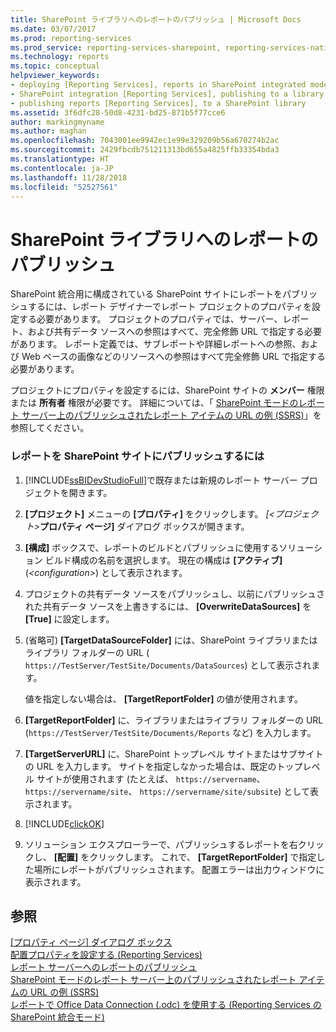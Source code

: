 ```yaml
---
title: SharePoint ライブラリへのレポートのパブリッシュ | Microsoft Docs
ms.date: 03/07/2017
ms.prod: reporting-services
ms.prod_service: reporting-services-sharepoint, reporting-services-native
ms.technology: reports
ms.topic: conceptual
helpviewer_keywords:
- deploying [Reporting Services], reports in SharePoint integrated mode
- SharePoint integration [Reporting Services], publishing to a library
- publishing reports [Reporting Services], to a SharePoint library
ms.assetid: 3f6dfc28-50d8-4231-bd25-871b5f77cce6
author: markingmyname
ms.author: maghan
ms.openlocfilehash: 7043001ee9942ec1e99e329209b56a670274b2ac
ms.sourcegitcommit: 2429fbcdb751211313bd655a4825ffb33354bda3
ms.translationtype: HT
ms.contentlocale: ja-JP
ms.lasthandoff: 11/28/2018
ms.locfileid: "52527561"
---
```

# <a name="publish-a-report-to-a-sharepoint-library"></a>SharePoint ライブラリへのレポートのパブリッシュ
  SharePoint 統合用に構成されている SharePoint サイトにレポートをパブリッシュするには、レポート デザイナーでレポート プロジェクトのプロパティを設定する必要があります。 プロジェクトのプロパティでは、サーバー、レポート、および共有データ ソースへの参照はすべて、完全修飾 URL で指定する必要があります。 レポート定義では、サブレポートや詳細レポートへの参照、および Web ベースの画像などのリソースへの参照はすべて完全修飾 URL で指定する必要があります。  
  
 プロジェクトにプロパティを設定するには、SharePoint サイトの **メンバー** 権限または **所有者** 権限が必要です。 詳細については、「 [SharePoint モードのレポート サーバー上のパブリッシュされたレポート アイテムの URL の例 (SSRS)](../../reporting-services/tools/url-examples-for-items-on-a-report-server-sharepoint-mode.md)」を参照してください。  
  
### <a name="to-publish-a-report-to-a-sharepoint-site"></a>レポートを SharePoint サイトにパブリッシュするには  
  
1.  [!INCLUDE[ssBIDevStudioFull](../../includes/ssbidevstudiofull-md.md)]で既存または新規のレポート サーバー プロジェクトを開きます。  
  
2.  **[プロジェクト]** メニューの **[プロパティ]** をクリックします。 _[\<プロジェクト>_**プロパティ ページ]** ダイアログ ボックスが開きます。  
  
3.  **[構成]** ボックスで、レポートのビルドとパブリッシュに使用するソリューション ビルド構成の名前を選択します。 現在の構成は **[アクティブ]** (*\<configuration>*) として表示されます。  
  
4.  プロジェクトの共有データ ソースをパブリッシュし、以前にパブリッシュされた共有データ ソースを上書きするには、 **[OverwriteDataSources]** を **[True]** に設定します。  
  
5.  (省略可) **[TargetDataSourceFolder]** には、SharePoint ライブラリまたはライブラリ フォルダーの URL ( `https://TestServer/TestSite/Documents/DataSources`) として表示されます。  
  
     値を指定しない場合は、 **[TargetReportFolder]** の値が使用されます。  
  
6.  **[TargetReportFolder]** に、ライブラリまたはライブラリ フォルダーの URL (`https://TestServer/TestSite/Documents/Reports` など) を入力します。  
  
7.  **[TargetServerURL]** に、SharePoint トップレベル サイトまたはサブサイトの URL を入力します。 サイトを指定しなかった場合は、既定のトップレベル サイトが使用されます (たとえば、 `https://servername`、 `https://servername/site`、 `https://servername/site/subsite`) として表示されます。  
  
8.  [!INCLUDE[clickOK](../../includes/clickok-md.md)]  
  
9. ソリューション エクスプローラーで、パブリッシュするレポートを右クリックし、 **[配置]** をクリックします。 これで、 **[TargetReportFolder]** で指定した場所にレポートがパブリッシュされます。 配置エラーは出力ウィンドウに表示されます。  
  
## <a name="see-also"></a>参照  
 [[プロパティ ページ] ダイアログ ボックス](../../reporting-services/tools/project-property-pages-dialog-box.md)   
 [配置プロパティを設定する &#40;Reporting Services&#41;](../../reporting-services/tools/set-deployment-properties-reporting-services.md)   
 [レポート サーバーへのレポートのパブリッシュ](../../reporting-services/reports/publishing-reports-to-a-report-server.md)   
 [SharePoint モードのレポート サーバー上のパブリッシュされたレポート アイテムの URL の例 (SSRS)](../../reporting-services/tools/url-examples-for-items-on-a-report-server-sharepoint-mode.md)   
 [レポートで Office Data Connection (.odc) を使用する (Reporting Services の SharePoint 統合モード)](../../reporting-services/report-data/use-an-office-data-connection-odc-with-reports.md)  
  
  
